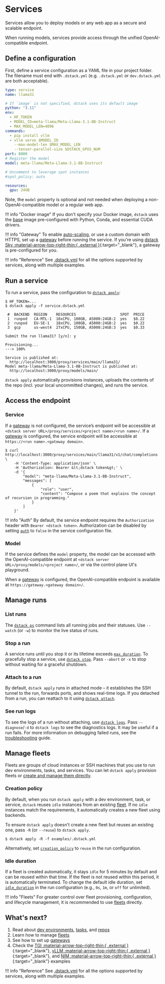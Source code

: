 # Services

Services allow you to deploy models or any web app as a secure and scalable endpoint.

When running models, services provide access through the unified OpenAI-compatible endpoint.

## Define a configuration

First, define a service configuration as a YAML file in your project folder.
The filename must end with `.dstack.yml` (e.g. `.dstack.yml` or `dev.dstack.yml` are both acceptable).

<div editor-title="service.dstack.yml"> 

```yaml
type: service
name: llama31

# If `image` is not specified, dstack uses its default image
python: "3.11"
env:
  - HF_TOKEN
  - MODEL_ID=meta-llama/Meta-Llama-3.1-8B-Instruct
  - MAX_MODEL_LEN=4096
commands:
  - pip install vllm
  - vllm serve $MODEL_ID
    --max-model-len $MAX_MODEL_LEN
    --tensor-parallel-size $DSTACK_GPUS_NUM
port: 8000
# Register the model
model: meta-llama/Meta-Llama-3.1-8B-Instruct

# Uncomment to leverage spot instances
#spot_policy: auto

resources:
  gpu: 24GB
```

</div>

Note, the `model` property is optional and not needed when deploying a non-OpenAI-compatible model or a regular web app.

!!! info "Docker image"
    If you don't specify your Docker image, `dstack` uses the [base](https://hub.docker.com/r/dstackai/base/tags) image
    pre-configured with Python, Conda, and essential CUDA drivers.

!!! info "Gateway"
    To enable [auto-scaling](reference/dstack.yml/service.md#auto-scaling), or use a custom domain with HTTPS, 
    set up a [gateway](concepts/gateways.md) before running the service.
    If you're using [dstack Sky :material-arrow-top-right-thin:{ .external }](https://sky.dstack.ai){:target="_blank"},
    a gateway is pre-configured for you.

!!! info "Reference"
    See [.dstack.yml](reference/dstack.yml/service.md) for all the options supported by
    services, along with multiple examples.

## Run a service

To run a service, pass the configuration to [`dstack apply`](reference/cli/dstack/apply.md):

<div class="termy">

```shell
$ HF_TOKEN=...
$ dstack apply -f service.dstack.yml

 #  BACKEND  REGION    RESOURCES                    SPOT  PRICE
 1  runpod   CA-MTL-1  18xCPU, 100GB, A5000:24GB:2  yes   $0.22
 2  runpod   EU-SE-1   18xCPU, 100GB, A5000:24GB:2  yes   $0.22
 3  gcp      us-west4  27xCPU, 150GB, A5000:24GB:3  yes   $0.33
 
Submit the run llama31? [y/n]: y

Provisioning...
---> 100%

Service is published at: 
  http://localhost:3000/proxy/services/main/llama31/
Model meta-llama/Meta-Llama-3.1-8B-Instruct is published at:
  http://localhost:3000/proxy/models/main/
```

</div>

`dstack apply` automatically provisions instances, uploads the contents of the repo (incl. your local uncommitted changes),
and runs the service.

## Access the endpoint

### Service

If a [gateway](concepts/gateways.md) is not configured, the service’s endpoint will be accessible at
`<dstack server URL>/proxy/services/<project name>/<run name>/`.
If a [gateway](concepts/gateways.md) is configured, the service endpoint will be accessible at
`https://<run name>.<gateway domain>`.

<div class="termy">

```shell
$ curl http://localhost:3000/proxy/services/main/llama31/v1/chat/completions \
    -H 'Content-Type: application/json' \
    -H 'Authorization: Bearer &lt;dstack token&gt;' \
    -d '{
        "model": "meta-llama/Meta-Llama-3.1-8B-Instruct",
        "messages": [
            {
                "role": "user",
                "content": "Compose a poem that explains the concept of recursion in programming."
            }
        ]
    }'
```

</div>

!!! info "Auth"
    By default, the service endpoint requires the `Authorization` header with `Bearer <dstack token>`.
    Authorization can be disabled by setting [`auth`](reference/dstack.yml/service.md#authorization) to `false` in the
    service configuration file.

### Model

If the service defines the `model` property, the model can be accessed with
the OpenAI-compatible endpoint at `<dstack server URL>/proxy/models/<project name>/`,
or via the control plane UI's playground.

When a [gateway](concepts/gateways.md) is configured, the OpenAI-compatible endpoint is available at `https://gateway.<gateway domain>/`.

## Manage runs

### List runs

The [`dstack ps`](reference/cli/dstack/ps.md)  command lists all running jobs and their statuses. 
Use `--watch` (or `-w`) to monitor the live status of runs.

### Stop a run

A service runs until you stop it or its lifetime exceeds [`max_duration`](reference/dstack.yml/dev-environment.md#max_duration).
To gracefully stop a service, use [`dstack stop`](reference/cli/dstack/stop.md).
Pass `--abort` or `-x` to stop without waiting for a graceful shutdown.

### Attach to a run

By default, `dstack apply` runs in attached mode – it establishes the SSH tunnel to the run, forwards ports, and shows real-time logs.
If you detached from a run, you can reattach to it using [`dstack attach`](reference/cli/dstack/attach.md).

### See run logs

To see the logs of a run without attaching, use [`dstack logs`](reference/cli/dstack/logs.md).
Pass `--diagnose`/`-d` to `dstack logs` to see the diagnostics logs. It may be useful if a run fails.
For more information on debugging failed runs, see the [troubleshooting](guides/troubleshooting.md) guide.

## Manage fleets

Fleets are groups of cloud instances or SSH machines that you use to run dev environments, tasks, and services.
You can let `dstack apply` provision fleets or [create and manage them directly](concepts/fleets.md).

### Creation policy

By default, when you run `dstack apply` with a dev environment, task, or service,
`dstack` reuses `idle` instances from an existing [fleet](concepts/fleets.md).
If no `idle` instances match the requirements, it automatically creates a new fleet 
using backends.

To ensure `dstack apply` doesn't create a new fleet but reuses an existing one,
pass `-R` (or `--reuse`) to `dstack apply`.

<div class="termy">

```shell
$ dstack apply -R -f examples/.dstack.yml
```

</div>

Alternatively, set [`creation_policy`](reference/dstack.yml/dev-environment.md#creation_policy) to `reuse` in the run configuration.

### Idle duration

If a fleet is created automatically, it stays `idle` for 5 minutes by default and can be reused within that time.
If the fleet is not reused within this period, it is automatically terminated.
To change the default idle duration, set
[`idle_duration`](reference/dstack.yml/fleet.md#idle_duration) in the run configuration (e.g., `0s`, `1m`, or `off` for
unlimited).

!!! info "Fleets"
    For greater control over fleet provisioning, configuration, and lifecycle management, it is recommended to use
    [fleets](concepts/fleets.md) directly.

## What's next?

1. Read about [dev environments](dev-environments.md), [tasks](tasks.md), and [repos](concepts/repos.md)
2. Learn how to manage [fleets](concepts/fleets.md)
3. See how to set up [gateways](concepts/gateways.md)
4. Check the [TGI :material-arrow-top-right-thin:{ .external }](/examples/deployment/tgi/){:target="_blank"},
   [vLLM :material-arrow-top-right-thin:{ .external }](/examples/deployment/vllm/){:target="_blank"}, and 
   [NIM :material-arrow-top-right-thin:{ .external }](/examples/deployment/nim/){:target="_blank"} examples

!!! info "Reference"
    See [.dstack.yml](reference/dstack.yml/service.md) for all the options supported by
    services, along with multiple examples.
